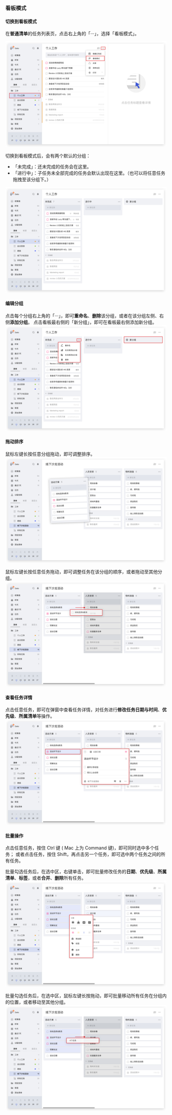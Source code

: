### 看板模式

#### 切换到看板模式

在**普通清单**的任务列表页，点击右上角的「···」，选择「看板模式」。

![](../images/web/kanban/open.png)

切换到看板模式后，会有两个默认的分组：

* 「未完成」：还未完成的任务会在这里。
* 「进行中」：子任务未全部完成的任务会默认出现在这里。（也可以将任意任务拖拽至该分组下。）

![](../images/web/kanban/defaults.png)


#### 编辑分组

点击每个分组右上角的「···」，即可**重命名**、**删除**该分组，或者在该分组左侧、右侧**添加分组**。
点击看板最右侧的「新分组」，即可在看板最右侧添加新分组。
![](../images/web/kanban/columnedit.png)


#### 拖动排序

鼠标左键长按任意分组拖动，即可调整排序。
![](../images/web/kanban/columndrag.png)

鼠标左键长按任意任务拖动，即可调整任务在该分组的顺序，或者拖动至其他分组。
![](../images/web/kanban/taskdrag.png)

#### 查看任务详情

点击任意任务，即可在弹窗中查看任务详情，对任务进行**修改任务日期与时间**、**优先级**、**所属清单**等操作。
![](../images/web/kanban/taskdescription.png)

#### 批量操作

点击任意任务，按住 Ctrl 键 ( Mac 上为 Command 键)，即可同时选中多个任务；
或者点击任务，按住 Shift，再点击另一个任务，即可选中两个任务之间的所有任务。

批量勾选任务后，在选中区，右键单击，即可批量修改任务的**日期**、**优先级**、**所属清单**、**标签**，或者**合并**、**删除**所有任务。
![](../images/web/kanban/tasksedit.png)

批量勾选任务后，在选中区，鼠标左键长按拖动，即可批量移动所有任务在分组内的位置，或者移动至其他分组。
![](../images/web/kanban/tasksdrag.png)

